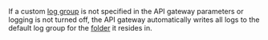 If a custom [log group](../../logging/concepts/log-group.md) is not specified in the API gateway parameters or logging is not turned off, the API gateway automatically writes all logs to the default log group for the [folder](../../resource-manager/concepts/resources-hierarchy.md#folder) it resides in.